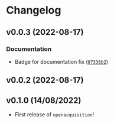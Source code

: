 # Changelog

<!--next-version-placeholder-->

## v0.0.3 (2022-08-17)
### Documentation
* Badge for documentation fix ([`87338b2`](https://github.com/DennisGoldfarb/OpenAcquisition/commit/87338b234067b90b7aee3ed6a5d492c946c60fa7))

## v0.0.2 (2022-08-17)


## v0.1.0 (14/08/2022)

- First release of `openacquisition`!